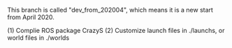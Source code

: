 This branch is called "dev_from_202004", which means it is a new start from April 2020. 

(1) Complie ROS package CrazyS
(2) Customize launch files in ./launchs, or world files in ./worlds
